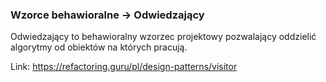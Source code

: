 ### Wzorce behawioralne -> Odwiedzający

Odwiedzający to behawioralny wzorzec projektowy pozwalający oddzielić algorytmy od obiektów na których pracują.

Link: https://refactoring.guru/pl/design-patterns/visitor
